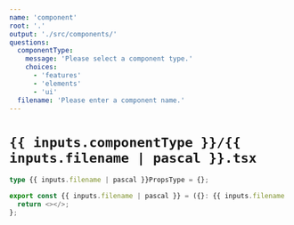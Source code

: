 ```yaml
---
name: 'component'
root: '.'
output: './src/components/'
questions:
  componentType:
    message: 'Please select a component type.' 
    choices:
      - 'features'
      - 'elements'
      - 'ui'
  filename: 'Please enter a component name.'
---
```


# `{{ inputs.componentType }}/{{ inputs.filename | pascal }}.tsx`

```typescript
type {{ inputs.filename | pascal }}PropsType = {};

export const {{ inputs.filename | pascal }} = ({}: {{ inputs.filename | pascal }}PropsType) => {
  return <></>;
};
```
